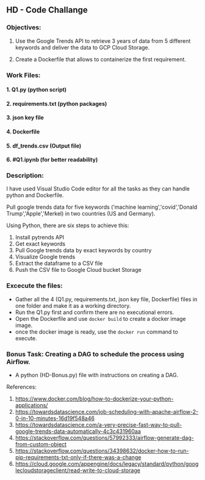 ## HD - Code Challange

### Objectives:

  1. Use the Google Trends API to retrieve 3 years of data from 5 different keywords and deliver the data to GCP Cloud Storage.

  2. Create a Dockerfile that allows to containerize the first requirement.

### Work Files:

   #### 1. Q1.py (python script)
   #### 2. requirements.txt (python packages) 
   #### 3. json key file
   #### 4. Dockerfile
   #### 5. df_trends.csv (Output file)
   #### 6. #Q1.ipynb (for better readability)

### Description:
I have used Visual Studio Code editor for all the tasks as they can handle python and Dockerfile.

Pull google trends data for five keywords ('machine learning','covid','Donald Trump','Apple','Merkel) in two countries (US and Germany). 

Using Python, there are six steps to achieve this:

  1. Install pytrends API
  2. Get exact keywords
  3. Pull Google trends data by exact keywords by country
  4. Visualize Google trends 
  5. Extract the dataframe to a CSV file
  6. Push the CSV file to Google Cloud bucket Storage 

### Excecute the files:
  - Gather all the 4 (Q1.py, requirements.txt, json key file, Dockerfile) files in one folder and make it as a working directory.
  - Run the Q1.py first and confirm there are no executional errors.
  - Open the Dockerfile and use `docker build` to create a docker image image.
  - once the docker image is ready, use the `docker run` command to execute.
  
### Bonus Task: Creating a DAG to schedule the process using Airflow.
  - A python (HD-Bonus.py) file with instructions on creating a DAG.
  









References:
1. https://www.docker.com/blog/how-to-dockerize-your-python-applications/
2. https://towardsdatascience.com/job-scheduling-with-apache-airflow-2-0-in-10-minutes-16d19f548a46
3. https://towardsdatascience.com/a-very-precise-fast-way-to-pull-google-trends-data-automatically-4c3c431960aa
4. https://stackoverflow.com/questions/57992333/airflow-generate-dag-from-custom-object
5. https://stackoverflow.com/questions/34398632/docker-how-to-run-pip-requirements-txt-only-if-there-was-a-change
6. https://cloud.google.com/appengine/docs/legacy/standard/python/googlecloudstorageclient/read-write-to-cloud-storage

